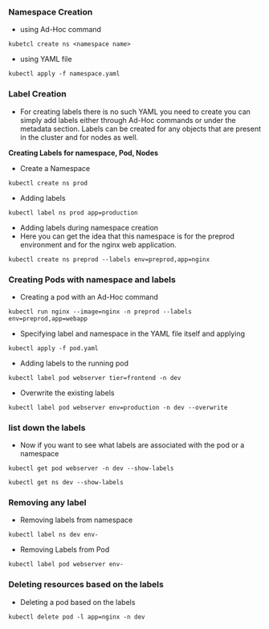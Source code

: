### Namespace Creation

- using Ad-Hoc command

```
kubetcl create ns <namespace name>
```

- using YAML file

```
kubectl apply -f namespace.yaml
```

### Label Creation

- For creating labels there is no such YAML you need to create you can simply add labels either through Ad-Hoc commands or under the metadata section. Labels can be created for any objects that are present in the cluster and for nodes as well.

**Creating Labels for namespace, Pod, Nodes**

- Create a Namespace
```
kubectl create ns prod
```
- Adding labels
```
kubectl label ns prod app=production
```
- Adding labels during namespace creation
- Here you can get the idea that this namespace is for the preprod environment and for the nginx web application.

```
kubectl create ns preprod --labels env=preprod,app=nginx
```

### Creating Pods with namespace and labels

- Creating a pod with an Ad-Hoc command
```
kubectl run nginx --image=nginx -n preprod --labels env=preprod,app=webapp
```

- Specifying label and namespace in the YAML file itself and applying
```
kubectl apply -f pod.yaml
```
- Adding labels to the running pod
```
kubectl label pod webserver tier=frontend -n dev
```

- Overwrite the existing labels
```
kubectl label pod webserver env=production -n dev --overwrite
```

### list down the labels

- Now if you want to see what labels are associated with the pod or a namespace

```
kubectl get pod webserver -n dev --show-labels
```
```
kubectl get ns dev --show-labels
```

### Removing any label

- Removing labels from namespace
```
kubectl label ns dev env-
```
- Removing Labels from Pod
```
kubectl label pod webserver env-
```
### Deleting resources based on the labels

- Deleting a pod based on the labels
```
kubectl delete pod -l app=nginx -n dev
```

